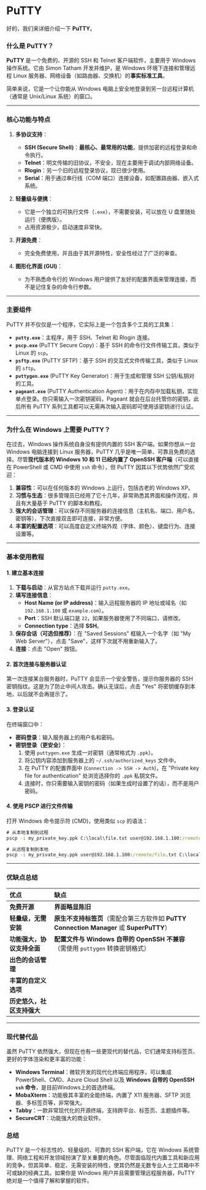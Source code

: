 # PuTTY

好的，我们来详细介绍一下 **PuTTY**。

### 什么是 PuTTY？

**PuTTY** 是一个免费的、开源的 SSH 和 Telnet 客户端软件，主要用于 Windows 操作系统。它由 Simon Tatham 开发并维护，是 Windows 环境下连接和管理远程 Linux 服务器、网络设备（如路由器、交换机）的**事实标准工具**。

简单来说，它是一个让你能从 Windows 电脑上安全地登录到另一台远程计算机（通常是 Unix/Linux 系统）的窗口。

---

### 核心功能与特点

1.  **多协议支持**：
    *   **SSH (Secure Shell)**：**最核心、最常用的功能**，提供加密的远程登录和命令执行。
    *   **Telnet**：明文传输的旧协议，不安全，现在主要用于调试内部网络设备。
    *   **Rlogin**：另一个旧的远程登录协议，现已很少使用。
    *   **Serial**：用于通过串行线（COM 端口）连接设备，如配置路由器、嵌入式系统。

2.  **轻量级与便携**：
    *   它是一个独立的可执行文件（`.exe`），不需要安装，可以放在 U 盘里随处运行（便携版）。
    *   占用资源极少，启动速度非常快。

3.  **开源免费**：
    *   完全免费使用，并且由于其开源特性，安全性经过了广泛的审查。

4.  **图形化界面 (GUI)**：
    *   为不熟悉命令行的 Windows 用户提供了友好的配置界面来管理连接，而不是记住复杂的命令行参数。

---

### 主要组件

PuTTY 并不仅仅是一个程序，它实际上是一个包含多个工具的工具集：

*   **`putty.exe`**：主程序，用于 SSH、Telnet 和 Rlogin 连接。
*   **`pscp.exe`** (PuTTY Secure Copy)：基于 SSH 的命令行文件传输工具，类似于 Linux 的 `scp`。
*   **`psftp.exe`** (PuTTY SFTP)：基于 SSH 的交互式文件传输工具，类似于 Linux 的 `sftp`。
*   **`puttygen.exe`** (PuTTY Key Generator)：用于生成和管理 SSH 公钥/私钥对的工具。
*   **`pageant.exe`** (PuTTY Authentication Agent)：用于在内存中加载私钥，实现单点登录。你只需输入一次密钥密码，Pageant 就会在后台托管你的密钥，此后所有 PuTTY 系列工具都可以无需再次输入密码即可使用该密钥进行认证。

---

### 为什么在 Windows 上需要 PuTTY？

在过去，Windows 操作系统自身没有提供内置的 SSH 客户端。如果你想从一台 Windows 电脑连接到 Linux 服务器，PuTTY 几乎是唯一简单、可靠且免费的选择。尽管**现代版本的 Windows 10 和 11 已经内置了 OpenSSH 客户端**（可以直接在 PowerShell 或 CMD 中使用 `ssh` 命令），但 PuTTY 因其以下优势依然广受欢迎：

1.  **兼容性**：可以在任何版本的 Windows 上运行，包括古老的 Windows XP。
2.  **习惯与生态**：很多管理员已经用了它十几年，非常熟悉其界面和操作流程，并且有大量基于 PuTTY 的脚本和教程。
3.  **强大的会话管理**：可以保存不同服务器的连接信息（主机名、端口、用户名、密钥等），下次直接双击即可连接，非常方便。
4.  **丰富的配置选项**：可以高度自定义终端外观（字体、颜色）、键盘行为、连接设置等。

---

### 基本使用教程

#### 1. 建立基本连接

1.  **下载与启动**：从官方站点下载并运行 `putty.exe`。
2.  **填写连接信息**：
    *   **Host Name (or IP address)**：输入远程服务器的 IP 地址或域名（如 `192.168.1.100` 或 `example.com`）。
    *   **Port**：SSH 默认端口是 `22`，如果服务器使用了不同端口，请修改。
    *   **Connection type**：选择 **SSH**。
3.  **保存会话（可选但推荐）**：在 "Saved Sessions" 框输入一个名字（如 "My Web Server"），点击 "Save"，这样下次就不用重新输入了。
4.  **连接**：点击 "Open" 按钮。



#### 2. 首次连接与服务器认证

第一次连接某台服务器时，PuTTY 会显示一个安全警告，提示你服务器的 SSH 密钥指纹。这是为了防止中间人攻击。确认无误后，点击 "Yes" 将密钥缓存到本地，以后就不会再提示了。



#### 3. 登录认证

在终端窗口中：
*   **密码登录**：输入服务器上的用户名和密码。
*   **密钥登录（更安全）**：
    1.  使用 `puttygen.exe` 生成一对密钥（通常格式为 `.ppk`）。
    2.  将公钥内容添加到服务器上的 `~/.ssh/authorized_keys` 文件中。
    3.  在 PuTTY 的配置界面中 (`Connection -> SSH -> Auth`)，在 "Private key file for authentication" 处浏览选择你的 `.ppk` 私钥文件。
    4.  连接时，你只需要输入密钥的密码（如果生成时设置了的话），而不是用户密码。

#### 4. 使用 PSCP 进行文件传输

打开 Windows 命令提示符 (CMD)，使用类似 `scp` 的语法：
```cmd
# 从本地复制到远程
pscp -i my_private_key.ppk C:\local\file.txt user@192.168.1.100:/remote/path/

# 从远程复制到本地
pscp -i my_private_key.ppk user@192.168.1.100:/remote/file.txt C:\local\path/
```

---

### 优缺点总结

| 优点                       | 缺点                                                         |
| :------------------------- | :----------------------------------------------------------- |
| **免费开源**               | **界面略显陈旧**                                             |
| **轻量级，无需安装**       | **原生不支持标签页**（需配合第三方软件如 **PuTTY Connection Manager** 或 **SuperPuTTY**） |
| **功能强大，协议支持全面** | **配置文件与 Windows 自带的 OpenSSH 不兼容**（需使用 `puttygen` 转换密钥格式） |
| **出色的会话管理**         |                                                              |
| **丰富的自定义选项**       |                                                              |
| **历史悠久，社区支持强大** |                                                              |

---

### 现代替代品

虽然 PuTTY 依然强大，但现在也有一些更现代的替代品，它们通常支持标签页、更好的字体渲染和更丰富的功能：

*   **Windows Terminal**：微软开发的现代化终端应用程序，可以集成 PowerShell、CMD、Azure Cloud Shell 以及 **Windows 自带的 OpenSSH `ssh` 命令**，是目前Windows上的首选终端。
*   **MobaXterm**：功能极其丰富的全能终端，内置了 X11 服务器、SFTP 浏览器、多标签页等，非常强大。
*   **Tabby**：一款非常现代化的开源终端，支持跨平台、标签页、主题插件等。
*   **SecureCRT**：功能强大的商业软件。

### 总结

PuTTY 是一个标志性的、轻量级的、可靠的 SSH 客户端，它在 Windows 系统管理、网络工程和开发领域扮演了至关重要的角色。尽管面临现代内置工具和新应用的竞争，但其简单、稳定、无需安装的特性，使其仍然是无数专业人士工具箱中不可或缺的经典工具。如果你是 Windows 用户并且需要管理远程服务器，PuTTY 绝对是一个值得了解和掌握的软件。
